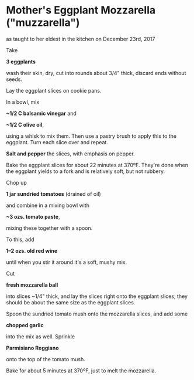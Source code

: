 # Mother's Eggplant Mozzarella ("muzzarella")
as taught to her eldest in the kitchen on December 23rd, 2017

Take

**3 eggplants**

wash their skin, dry, cut into rounds about 3/4" thick, discard ends without seeds.

Lay the eggplant slices on cookie pans. 

In a bowl, mix

**~1/2 C balsamic vinegar** and

**~1/2 C olive oil**,

using a whisk to mix them. Then use a pastry brush to apply this to the eggplant. Turn each slice over and repeat.

**Salt and pepper** the slices, with emphasis on pepper.

Bake the eggplant slices for about 22 minutes at 370ºF. They're done when the eggplant yields to a fork and is relatively soft, but not rubbery.

Chop up

**1 jar sundried tomatoes** (drained of oil)

and combine in a mixing bowl with

**~3 ozs. tomato paste**,

mixing these together with a spoon.

To this, add

**1–2 ozs. old red wine**

until when you stir it around it's a soft, mushy mix.

Cut 

**fresh mozzarella ball** 

into slices ~1/4" thick, and lay the slices right onto the eggplant slices; they should be about the same size as the eggplant slices.

Spoon the sundried tomato mush onto the mozzarella slices, and add some

**chopped garlic**

into the mix as well. Sprinkle

**Parmisiano Reggiano**

onto the top of the tomato mush.

Bake for about 5 minutes at 370ºF, just to melt the mozzarella.